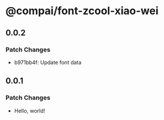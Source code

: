 # @compai/font-zcool-xiao-wei

## 0.0.2

### Patch Changes

- b971bb4f: Update font data

## 0.0.1

### Patch Changes

- Hello, world!
